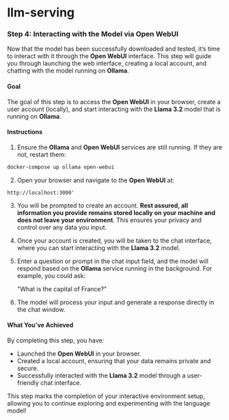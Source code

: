 # llm-serving

### Step 4: Interacting with the Model via Open WebUI

Now that the model has been successfully downloaded and tested, it’s time to interact with it through the **Open WebUI** interface. This step will guide you through launching the web interface, creating a local account, and chatting with the model running on **Ollama**.

#### Goal

The goal of this step is to access the **Open WebUI** in your browser, create a user account (locally), and start interacting with the **Llama 3.2** model that is running on **Ollama**.

#### Instructions

1. Ensure the **Ollama** and **Open WebUI** services are still running. If they are not, restart them:

```bash
docker-compose up ollama open-webui
```

2. Open your browser and navigate to the **Open WebUI** at:

```
http://localhost:3000'
```

3. You will be prompted to create an account. **Rest assured, all information you provide remains stored locally on your machine and does not leave your environment**. This ensures your privacy and control over any data you input.

4. Once your account is created, you will be taken to the chat interface, where you can start interacting with the **Llama 3.2** model.

5. Enter a question or prompt in the chat input field, and the model will respond based on the **Ollama** service running in the background. For example, you could ask:

   "What is the capital of France?"

6. The model will process your input and generate a response directly in the chat window.

#### What You’ve Achieved

By completing this step, you have:
- Launched the **Open WebUI** in your browser.
- Created a local account, ensuring that your data remains private and secure.
- Successfully interacted with the **Llama 3.2** model through a user-friendly chat interface.

This step marks the completion of your interactive environment setup, allowing you to continue exploring and experimenting with the language model!

